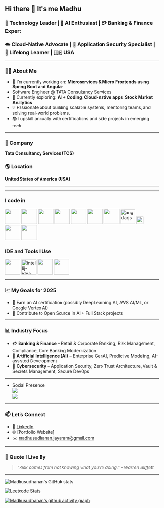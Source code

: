 ## Hi there 👋 It's me Madhu

### 🚀 Technology Leader | 🤖 AI Enthusiast | 💳 Banking & Finance Expert  
### ☁️ Cloud-Native Advocate | 🔐 Application Security Specialist | 🧠 Lifelong Learner | 🇮🇳 USA
---
### 👨‍💻 About Me

- 🔭 I’m currently working on: **Microservices & Micro Frontends using Spring Boot and Angular**
- Software Engineer @ TATA Consultancy Services
- 🌱 Currently exploring: **AI + Coding**, **Cloud-native apps**, **Stock Market Analytics**
- 💡 Passionate about building scalable systems, mentoring teams, and solving real-world problems.
- 📚 I upskill annually with certifications and side projects in emerging tech.

---

### 🏢 Company  
**Tata Consultancy Services (TCS)**

### 🌎 Location  
**United States of America (USA)**

---
---

### I code in
<img height="50" width="50" src="https://img.icons8.com/color/48/000000/python.png" /> <img height="50" width="50" src="https://img.icons8.com/color/48/000000/c-programming.png" /> <img height="50" width="50" src="https://img.icons8.com/color/48/000000/c-plus-plus-logo.png" /> <img height="50" width="50" src="https://img.icons8.com/color/48/000000/java-coffee-cup-logo.png" /> <img height="50" width="50" src="https://img.icons8.com/color/48/000000/html-5.png" /> <img height="50" width="50" src="https://img.icons8.com/color/48/000000/css3.png" /> <img height="50" width="50" src="https://img.icons8.com/color/48/000000/bootstrap.png" /> <img width="48" height="48" src="https://img.icons8.com/fluency/48/angularjs.png" alt="angularjs"/> <img width="24" height="24" src="https://img.icons8.com/external-tal-revivo-shadow-tal-revivo/24/external-typescript-an-open-source-programming-language-developed-and-maintained-by-microsoft-logo-shadow-tal-revivo.png" alt="external-typescript-an-open-source-programming-language-developed-and-maintained-by-microsoft-logo-shadow-tal-revivo"/>
<img height="50" width="50" src="https://img.icons8.com/color/48/000000/javascript.png"/> <img height="50" width="50" src="https://img.icons8.com/color/48/000000/spring-logo.png"/> 

### IDE and Tools I Use
<img height="50" width="50" src="https://img.icons8.com/color/48/000000/visual-studio-code-2019.png"/> <img width="48" height="48" src="https://img.icons8.com/color/48/intellij-idea.png" alt="intellij-idea"/> <img height="50" width="50" src="https://img.icons8.com/color/50/000000/git.png"/> <img height="50" width="50" src="https://img.icons8.com/dusk/64/000000/anaconda.png"/>

---
### 📈 My Goals for 2025

- 🧠 Earn an AI certification (possibly DeepLearning.AI, AWS AI/ML, or Google Vertex AI)
- 🧩 Contribute to Open Source in AI + Full Stack projects
---
### 📊 Industry Focus

- 💳 **Banking & Finance** – Retail & Corporate Banking, Risk Management, Compliance, Core Banking Modernization  
- 🤖 **Artificial Intelligence (AI)** – Enterprise GenAI, Predictive Modeling, AI-assisted Development  
- 🔐 **Cybersecurity** – Application Security, Zero Trust Architecture, Vault & Secrets Management, Secure DevOps
---
- Social Presence
<br /> [<img src="https://img.shields.io/badge/LinkedIn-0077B5?style=for-the-badge&logo=linkedin&logoColor=white" />](https://www.linkedin.com/in/hareesh-r/) <br/> [<img src="https://img.shields.io/badge/instagram-d62976?style=for-the-badge&logo=instagram&logoColor=white" />](https://www.instagram.com/hareesh_._r/)

---

### 📫 Let’s Connect

- 💼 [LinkedIn](https://www.linkedin.com/in/madhusudhanan-jeyaram/)
- 🌐 [Portfolio Website]
-  ✉️ madhusudhanan.jayaram@gmail.com

---

### 🧠 Quote I Live By
> *“Risk comes from not knowing what you’re doing.” – Warren Buffett*
---
![Madhusudhanan's GitHub stats](https://github-readme-stats.vercel.app/api?username=madhusudhanan-jayaram&theme=dark&show_icons=true&&hide=issues,contribs)

[![Leetcode Stats](https://leetcard.jacoblin.cool/MadhuSakthi1?ext=contest&theme=dark)](https://leetcode.com/MadhuSakthi1)

[![Madhusudhanan's github activity graph](https://github-readme-activity-graph.vercel.app/graph?username=madhusudhanan-jayaram&bg_color=000000&color=ffffff&line=51f565&point=ffffff&area=true&hide_border=true)](https://github.com/ashutosh00710/github-readme-activity-graph)
